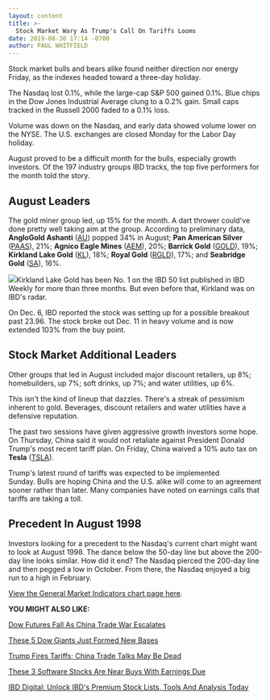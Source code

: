 ```yaml
---
layout: content
title: >-
  Stock Market Wary As Trump's Call On Tariffs Looms
date: 2019-08-30 17:14 -0700
author: PAUL WHITFIELD
---
```






Stock market bulls and bears alike found neither direction nor energy Friday, as the indexes headed toward a three-day holiday.




The Nasdaq lost 0.1%, while the large-cap S&P 500 gained 0.1%. Blue chips in the Dow Jones Industrial Average clung to a 0.2% gain. Small caps tracked in the Russell 2000 faded to a 0.1% loss.


Volume was down on the Nasdaq, and early data showed volume lower on the NYSE. The U.S. exchanges are closed Monday for the Labor Day holiday.


August proved to be a difficult month for the bulls, especially growth investors. Of the 197 industry groups IBD tracks, the top five performers for the month told the story.


August Leaders
--------------


The gold miner group led, up 15% for the month. A dart thrower could've done pretty well taking aim at the group. According to preliminary data, **AngloGold Ashanti** ([AU](https://research.investors.com/quote.aspx?symbol=AU)) popped 34% in August; **Pan American Silver** ([PAAS](https://research.investors.com/quote.aspx?symbol=PAAS)), 21%; **Agnico Eagle Mines** ([AEM](https://research.investors.com/quote.aspx?symbol=AEM)), 20%; **Barrick Gold** ([GOLD](https://research.investors.com/quote.aspx?symbol=GOLD)), 19%; **Kirkland Lake Gold** ([KL](https://research.investors.com/quote.aspx?symbol=KL)), 18%; **Royal Gold** ([RGLD](https://research.investors.com/quote.aspx?symbol=RGLD)), 17%; and **Seabridge Gold** ([SA](https://research.investors.com/quote.aspx?symbol=SA)), 16%.


![](https://www.investors.com/wp-content/uploads/2019/08/MP083019-237x300.jpg)Kirkland Lake Gold has been No. 1 on the IBD 50 list published in IBD Weekly for more than three months. But even before that, Kirkland was on IBD's radar.


On Dec. 6, IBD reported the stock was setting up for a possible breakout past 23.96. The stock broke out Dec. 11 in heavy volume and is now extended 103% from the buy point.


Stock Market Additional Leaders
-------------------------------


Other groups that led in August included major discount retailers, up 8%; homebuilders, up 7%; soft drinks, up 7%; and water utilities, up 6%.


This isn't the kind of lineup that dazzles. There's a streak of pessimism inherent to gold. Beverages, discount retailers and water utilities have a defensive reputation.


The past two sessions have given aggressive growth investors some hope. On Thursday, China said it would not retaliate against President Donald Trump's most recent tariff plan. On Friday, China waived a 10% auto tax on **Tesla** ([TSLA](https://research.investors.com/quote.aspx?symbol=TSLA)).


Trump's latest round of tariffs was expected to be implemented Sunday. Bulls are hoping China and the U.S. alike will come to an agreement sooner rather than later. Many companies have noted on earnings calls that tariffs are taking a toll.


Precedent In August 1998
------------------------


Investors looking for a precedent to the Nasdaq's current chart might want to look at August 1998. The dance below the 50-day line but above the 200-day line looks similar. How did it end? The Nasdaq pierced the 200-day line and then pegged a low in October. From there, the Nasdaq enjoyed a big run to a high in February.


[View the General Market Indicators chart page here](https://www.investors.com/wp-content/uploads/2019/08/GMI_090219.pdf).


**YOU MIGHT ALSO LIKE:**


[Dow Futures Fall As China Trade War Escalates](https://www.investors.com/market-trend/stock-market-today/dow-jones-futures-trump-tariffs-escalate-china-trade-war-can-stock-market-rally/)


[These 5 Dow Giants Just Formed New Bases](https://www.investors.com/research/dow-jones-stocks-apple-microsoft-disney-visa-goldman-sachs-buy-points/)


[Trump Fires Tariffs; China Trade Talks May Be Dead](https://www.investors.com/news/economy/china-trade-war-will-trump-blink-dow-jones/)


[These 3 Software Stocks Are Near Buys With Earnings Due](https://www.investors.com/research/software-ipo-stocks-crowdstrike-zoom-video-coupa-mongodb-slack-earnings/)


[IBD Digital: Unlock IBD's Premium Stock Lists, Tools And Analysis Today](https://www.investors.com/product/ibd-digital/?artProdLink=IBD_Digital)


 




